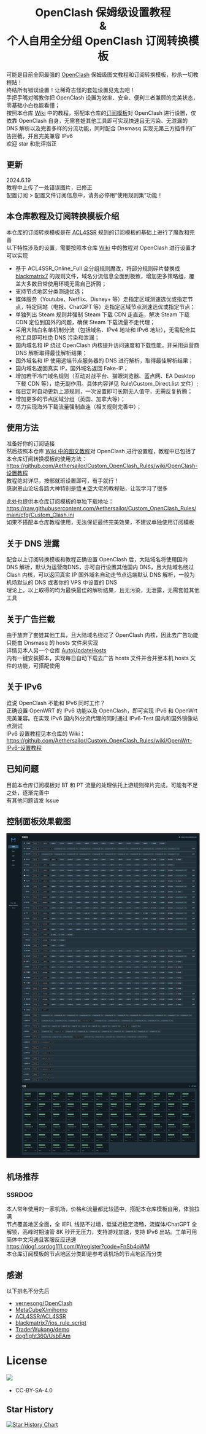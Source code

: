 <div align="center">
  <h1>
  OpenClash 保姆级设置教程<br>
  &<br>
  个人自用全分组 OpenClash 订阅转换模板
  </h1>

</div>

可能是目前全网最强的 [OpenClash](https://github.com/vernesong/OpenClash) 保姆级图文教程和订阅转换模板，秒杀一切教程贴！  
终结所有错误设置！让稀奇古怪的套娃设置见鬼去吧！  
手把手嘴对嘴教你把 OpenClash 设置为效率、安全、便利三者兼顾的完美状态，零基础小白也能看懂；  
按照本仓库 [Wiki](https://github.com/Aethersailor/Custom_OpenClash_Rules/wiki) 中的教程，搭配本仓库的[订阅模板](https://raw.githubusercontent.com/Aethersailor/Custom_OpenClash_Rules/main/cfg/Custom_Clash.ini)对 OpenClash 进行设置，仅依靠 OpenClash 自身，无需套娃其他工具即可实现快速且无污染、无泄漏的 DNS 解析以及完善多样的分流功能，同时配合 Dnsmasq 实现无第三方插件的广告拦截，并且完美兼容 IPv6      
欢迎 star 和批评指正  

## 更新  
2024.6.19  
教程中上传了一处错误图片，已修正  
配置订阅 > 配置文件订阅信息中，请务必停用“使用规则集”功能！  

## 本仓库教程及订阅转换模板介绍
本仓库的订阅转换模板是在 [ACL4SSR](https://github.com/ACL4SSR/ACL4SSR) 规则的订阅模板的基础上进行了魔改和完善   
以下特性涉及的设置，需要按照本仓库 [Wiki](https://github.com/Aethersailor/Custom_OpenClash_Rules/wiki) 中的教程对 OpenClash 进行设置才可以实现
* 基于 ACL4SSR_Online_Full 全分组规则魔改，将部分规则碎片替换成 [blackmatrix7](https://github.com/blackmatrix7/ios_rule_script) 的规则文件，域名分流信息全面到极致，增加更多策略组，覆盖大多数日常使用环境无需自己折腾；  
* 支持节点地区分类测速优选；  
* 媒体服务（Youtube、Netflix、Disney+ 等）走指定区域测速选优或指定节点，特定网站（电报、ChatGPT 等）走指定区域节点测速选优或指定节点；  
* 单独列出 Steam 规则并强制 Steam 下载 CDN 走直连，解决 Steam 下载 CDN 定位到国外的问题，确保 Steam 下载流量不走代理；  
* 采用大陆白名单机制分流（包括域名、IPv4 地址和 IPv6 地址），无需配合其他工具即可杜绝 DNS 污染和泄漏；  
* 国内域名和 IP 绕过 OpenClash 内核提升访问速度和下载性能，并采用运营商 DNS 解析取得最佳解析结果；
* 国外域名和 IP 使用远端节点服务器的 DNS 进行解析，取得最佳解析结果；  
* 国内域名返回真实 IP，国外域名返回 Fake-IP；
* 增加若干冷门域名规则（互动对战平台、猫眼浏览器、蓝点网、EA Desktop 下载 CDN 等），绝无副作用。具体内容详见 Rule\Custom_Direct.list 文件）;  
* 每日定时自动更新上游规则，一次设置即可长期无人值守，无需反复折腾；  
* 增加更多的节点区域分组（英国、加拿大等）；    
* 尽力实现海外下载流量强制直连（相关规则完善中）；  

## 使用方法  
准备好你的订阅链接  
然后按照本仓库 [Wiki 中的图文教程](https://github.com/Aethersailor/Custom_OpenClash_Rules/wiki/OpenClash-设置教程)对 OpenClash 进行设置程，教程中已包括了本仓库订阅转换模板的使用方法：  
https://github.com/Aethersailor/Custom_OpenClash_Rules/wiki/OpenClash-设置教程  
教程绝对详尽，按部就班设置即可，有手就行！  
感谢恩山论坛各路大神特别是[悟★空](https://github.com/WukongMaster)大佬的教程贴，让我学习了很多

此处也提供本仓库订阅模板的单独下载地址：  
https://raw.githubusercontent.com/Aethersailor/Custom_OpenClash_Rules/main/cfg/Custom_Clash.ini  
如果不搭配本仓库教程使用，无法保证最终完美效果，不建议单独使用订阅模板  

## 关于 DNS 泄露  
配合以上订阅转换模板和教程正确设置 OpenClash 后，大陆域名将使用国内 DNS 解析，默认为运营商DNS，亦可自行设置其他国内 DNS，且大陆域名绕过 Clash 内核，可以返回真实 IP 
国外域名自动走节点远端默认 DNS 解析，一般为机场默认的 DNS 或者你的 VPS 中设置的 DNS  
理论上，以上取得的均为最快最佳的解析结果，且无污染，无泄露，无需套娃其他工具    

## 关于广告拦截  
由于放弃了套娃其他工具，且大陆域名绕过了 OpenClash 内核，因此去广告功能只能由 Dnsmasq 的 hosts 文件来实现  
详情见本人另一个仓库 [AutoUpdateHosts](https://github.com/Aethersailor/OpenWrt-AutoUpdateHosts)   
内有一键安装脚本，实现每日自动下载去广告 hosts 文件并合并至本机 hosts 文件的功能，可搭配使用  

## 关于 IPv6  
谁说 OpenClash 不能和 IPv6 同时工作？  
正确设置 OpenWRT 的 IPv6 功能以及 OpenClash，即可实现 IPv6 和 OpenWrt 完美兼容。在实现 IPv6 国内外分流代理的同时通过 IPv6-Test 国内和国外镜像站点测试   
IPv6 设置教程见本仓库的 Wiki：  
https://github.com/Aethersailor/Custom_OpenClash_Rules/wiki/OpenWrt-IPv6-设置教程  

## 已知问题  
目前本仓库订阅模板对 BT 和 PT 流量的处理依托上游规则碎片完成，可能有不足之处，逐渐完善中  
有其他问题请发 Issue  

## 控制面板效果截图  
![](https://github.com/Aethersailor/Custom_OpenClash_Rules/blob/main/doc/openclash/pics/db2.png)  
## 机场推荐 
### SSRDOG  
本人常年使用的一家机场，价格和流量都比较适中，搭配本仓库模板自用，体验拉满  
节点覆盖地区全面，全 IEPL 线路不过墙，低延迟稳定流畅，流媒体/ChatGPT 全解锁，高峰时期油管 8K 秒开无压力，支持游戏加速，支持 IPv6 出站。工单可用简体中文沟通且客服反应迅速  
https://dog1.ssrdog111.com/#/register?code=FnSb4oWM  
本仓库订阅模板的节点地区分类即是参考该机场的节点地区而分类  

## 感谢  
以下排名不分先后  
- [vernesong/OpenClash](https://github.com/vernesong/OpenClash)
- [MetaCubeX/mihomo](https://github.com/MetaCubeX/mihomo)
- [ACL4SSR/ACL4SSR](https://github.com/ACL4SSR/ACL4SSR)
- [blackmatrix7/ios_rule_script](https://github.com/blackmatrix7/ios_rule_script)
- [TraderWukong/demo](https://github.com/TraderWukong/demo)
- [dogfight360/UsbEAm](https://github.com/dogfight360/UsbEAm)  

# License		
[![](https://licensebuttons.net/l/by-sa/4.0/88x31.png)](https://creativecommons.org/licenses/by-sa/4.0/deed.zh)
* CC-BY-SA-4.0  

## Star History

<a href="https://star-history.com/#Aethersailor/Custom_OpenClash_Rules&Date">
 <picture>
   <source media="(prefers-color-scheme: dark)" srcset="https://api.star-history.com/svg?repos=Aethersailor/Custom_OpenClash_Rules&type=Date&theme=dark" />
   <source media="(prefers-color-scheme: light)" srcset="https://api.star-history.com/svg?repos=Aethersailor/Custom_OpenClash_Rules&type=Date" />
   <img alt="Star History Chart" src="https://api.star-history.com/svg?repos=Aethersailor/Custom_OpenClash_Rules&type=Date" />
 </picture>
</a>
